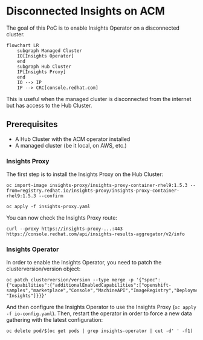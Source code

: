 # Disconnected Insights on ACM

The goal of this PoC is to enable Insights Operator on a disconnected cluster.

```mermaid
flowchart LR
    subgraph Managed Cluster
    IO[Insights Operator]
    end
    subgraph Hub Cluster
    IP[Insights Proxy]
    end
    IO --> IP
    IP --> CRC[console.redhat.com]
```

This is useful when the managed cluster is disconnected from the internet but
has access to the Hub Cluster.

## Prerequisites

- A Hub Cluster with the ACM operator installed
- A managed cluster (be it local, on AWS, etc.)

### Insights Proxy

The first step is to install the Insights Proxy on the Hub Cluster:

```
oc import-image insights-proxy/insights-proxy-container-rhel9:1.5.3 --from=registry.redhat.io/insights-proxy/insights-proxy-container-rhel9:1.5.3 --confirm

oc apply -f insights-proxy.yaml
```

You can now check the Insights Proxy route:

```
curl --proxy https://insights-proxy-...:443 https://console.redhat.com/api/insights-results-aggregator/v2/info
```

### Insights Operator

In order to enable the Insights Operator, you need to patch the clusterversion/version object:

```
oc patch clusterversion/version --type merge -p '{"spec":{"capabilities":{"additionalEnabledCapabilities":["openshift-samples","marketplace","Console","MachineAPI","ImageRegistry","DeploymentConfig","Build","OperatorLifecycleManager","Ingress", "Insights"]}}}'
```

And then configure the Insights Operator to use the Insights Proxy
(`oc apply -f io-config.yaml`). Then, restart the operator in order to force
a new data gathering with the latest configuration:

```
oc delete pod/$(oc get pods | grep insights-operator | cut -d' ' -f1)
```

